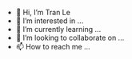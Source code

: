 - 👋 Hi, I’m Tran Le
- 👀 I’m interested in ...
- 🌱 I’m currently learning ...
- 💞️ I’m looking to collaborate on ...
- 📫 How to reach me ...

<!---
metraidep/metraidep is a ✨ special ✨ repository because its `README.md` (this file) appears on your GitHub profile.
You can click the Preview link to take a look at your changes.
--->
